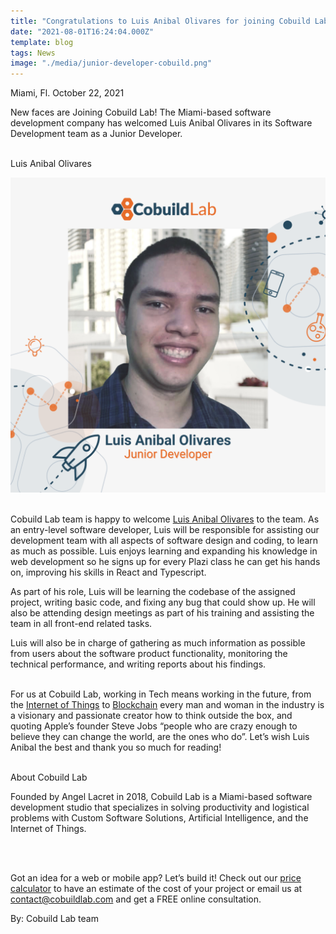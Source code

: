 ```yaml
---
title: "Congratulations to Luis Anibal Olivares for joining Cobuild Lab’s tech department"
date: "2021-08-01T16:24:04.000Z"
template: blog
tags: News
image: "./media/junior-developer-cobuild.png"
---
```


Miami, Fl. October  22, 2021

<title-4> New faces are Joining Cobuild Lab! The Miami-based software development company has welcomed Luis Anibal Olivares in its Software Development team as a Junior Developer.  </title-4>  <br> </br>


<title-3 align="centered">  Luis Anibal Olivares   </title-3>

<img src="./media/luis-olivares-cobuild.png">  <br> </br>


Cobuild Lab team is happy to welcome  <a target="_blank" href="https://www.linkedin.com/in/anibaloz/"> Luis Anibal Olivares</a> to the team. As an entry-level software developer, Luis will be responsible for assisting our development team with all aspects of software design and coding, to learn as much as possible. Luis enjoys learning and expanding his knowledge in web development so he signs up for every Plazi class he can get his hands on, improving his skills in React and Typescript. 

As part of his role, Luis will be learning the codebase of the assigned project, writing basic code, and fixing any bug that could show up. He will also be attending design meetings as part of his training and assisting the team in all front-end related tasks. 

Luis will also be in charge of gathering as much information as possible from users about the software product functionality, monitoring the technical performance, and writing reports about his findings.   <br> </br>


For us at Cobuild Lab, working in Tech means working in the future, from the <a target="_blank" href="https://cobuildlab.com/blog/internet-of-things-promises-2019/amp/"> Internet of Things</a> to <a target="_blank" href="https://cobuildlab.com/blog/blockchain-world/amp/"> Blockchain</a> every man and woman in the industry is a visionary and passionate creator how to think outside the box, and quoting Apple’s founder Steve Jobs “people who are crazy enough to believe they can change the world, are the ones who do”. Let’s wish Luis Anibal the best and thank you so much for reading! <br> </br>


<title-4 align="left"> About Cobuild Lab </title-4>

Founded by Angel Lacret in 2018, Cobuild Lab is a Miami-based software development studio that specializes in solving productivity and logistical problems with Custom Software Solutions, Artificial Intelligence, and the Internet of Things.  

<youtube-video id="5fbYxQNgJ7s"></youtube-video>  <br> </br>

Got an idea for a web or mobile app? Let’s build it! Check out our <a target="_blank" href="https://cobuildlab.com/price-calculator/">  price calculator</a> to have an estimate of the cost of your project or email us at contact@cobuildlab.com and get a FREE online consultation. 

By: Cobuild Lab team


